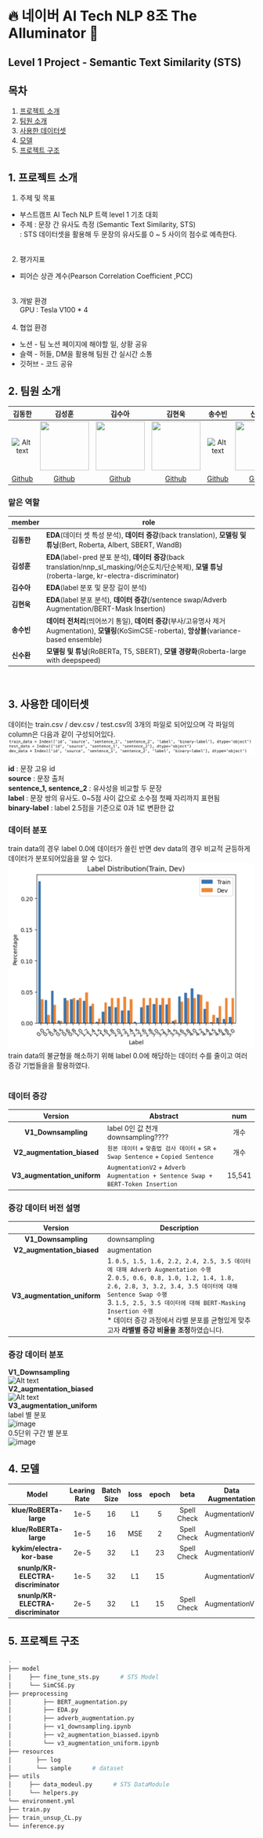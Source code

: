 # 🔥 네이버 AI Tech NLP 8조 The AIluminator 🌟
## Level 1 Project - Semantic Text Similarity (STS)

## 목차
1. [프로젝트 소개](#1-프로젝트-소개)
2. [팀원 소개](#2-팀원-소개)
3. [사용한 데이터셋](#3-사용한-데이터셋)
4. [모델](#4-모델)
5. [프로젝트 구조](#5-프로젝트-구조)

## 1. 프로젝트 소개
1. 주제 및 목표
- 부스트캠프 AI Tech NLP 트랙 level 1 기초 대회
- 주제 : 문장 간 유사도 측정 (Semantic Text Similarity, STS)    
      : STS 데이터셋을 활용해 두 문장의 유사도를 0 ~ 5 사이의 점수로 예측한다.  <br><br>
2. 평가지표
- 피어슨 상관 계수(Pearson Correlation Coefficient ,PCC) <br><br>
3. 개발 환경 <br>
GPU : Tesla V100 * 4 <br><br>
4. 협업 환경
- 노션 - 팀 노션 페이지에 해야할 일, 상황 공유    
- 슬랙 - 허들, DM을 활용해 팀원 간 실시간 소통   
- 깃허브 - 코드 공유

## 2. 팀원 소개
|김동한|김성훈|김수아|김현욱|송수빈|신수환|
|:--:|:--:|:--:|:--:|:--:|:--:|
|![Alt text](./markdownimg/image-3.png)|<img src="https://github.com/user-attachments/assets/62829d6a-13c9-40dd-807a-116347c1de11" width="100" height="100" />|<img src="https://github.com/user-attachments/assets/5933a9e6-b5b8-41df-b050-c0a89ec19607" width="100" height="100" />|<img src="https://github.com/user-attachments/assets/c90f4226-3bea-41d9-8b28-4d6227c1d254" width="100" height="100" />|![Alt text]()|<img src="https://github.com/user-attachments/assets/8d806852-764d-499b-a780-018b6cf32b8d" width="100" height="100" />|
|[Github]()|[Github]()|[Github](https://github.com/tndkkim)|[Github](https://github.com/hwk9764)|[Github]()|[Github]()|

### 맡은 역할
|**member**|**role**|
|:--|--|
|**김동한**|**EDA**(데이터 셋 특성 분석), **데이터 증강**(back translation), **모델링 및 튜닝**(Bert, Roberta, Albert, SBERT, WandB)|
|**김성훈**|**EDA**(label-pred 분포 분석), **데이터 증강**(back translation/nnp_sl_masking/어순도치/단순복제), **모델 튜닝**(roberta-large, kr-electra-discriminator)|
|**김수아**|**EDA**(label 분포 및 문장 길이 분석)|
|**김현욱**|**EDA**(label 분포 분석), **데이터 증강**(/sentence swap/Adverb Augmentation/BERT-Mask Insertion)|
|**송수빈**|**데이터 전처리**(띄어쓰기 통일), **데이터 증강**(부사/고유명사 제거 Augmentation), **모델링**(KoSimCSE-roberta), **앙상블**(variance-based ensemble)|
|**신수환**|**모델링 및 튜닝**(RoBERTa, T5, SBERT), **모델 경량화**(Roberta-large with deepspeed)|
<br>

## 3. 사용한 데이터셋
데이터는 train.csv / dev.csv / test.csv의 3개의 파일로 되어있으며 각 파일의 column은 다음과 같이 구성되어있다. <br>
![Alt text](./markdownimg/data_column.png)  

**id** : 문장 고유 id <br>
**source** : 문장 출처 <br>
**sentence_1, sentence_2** : 유사성을 비교할 두 문장 <br>
**label** : 문장 쌍의 유사도. 0~5점 사이 값으로 소수점 첫째 자리까지 표현됨 <br>
**binary-label** : label 2.5점을 기준으로 0과 1로 변환한 값 <br>

### 데이터 분포
train data의 경우 label 0.0에 데이터가 쏠린 반면 dev data의 경우 비교적 균등하게 데이터가 분포되어있음을 알 수 있다. <br>
![Alt text](./markdownimg/train_dev_state.png)  
train data의 불균형을 해소하기 위해 label 0.0에 해당하는 데이터 수를 줄이고 여러 증강 기법들을을 활용하였다. <br>
<br>

### 데이터 증강
|**Version**|**Abstract**|**num**|
|:--:|--|:--:|
|**V1_Downsampling**|label 0인 값 천개 downsampling????|개수|
|**V2_augmentation_biased**|`원본 데이터` + `맞춤법 검사 데이터` + `SR` + `Swap Sentence` + `Copied Sentence`|개수|
|**V3_augmentation_uniform**|`AugmentationV2` + `Adverb Augmentation + Sentence Swap + BERT-Token Insertion`|15,541|

### 증강 데이터 버전 설명
|**Version**|**Description**|
|:--:|--|
|**V1_Downsampling** | downsampling |
|**V2_augmentation_biased**| augmentation|
|**V3_augmentation_uniform**|1. `0.5, 1.5, 1.6, 2.2, 2.4, 2.5, 3.5 데이터에 대해 Adverb Augmentation 수행` <br> 2. `0.5, 0.6, 0.8, 1.0, 1.2, 1.4, 1.8, 2.6, 2.8, 3, 3.2, 3.4, 3.5 데이터에 대해 Sentence Swap 수행` <br> 3. `1.5, 2.5, 3.5 데이터에 대해 BERT-Masking Insertion 수행` <br> * 데이터 증강 과정에서 라벨 분포를 균형있게 맞추고자 **라벨별 증강 비율을 조정**하였습니다.|

### 증강 데이터 분포
**V1_Downsampling**
<br>
![Alt text](./markdownimg/image-9.png)
<br>
**V2_augmentation_biased**
<br>
![Alt text](./markdownimg/image-9.png)
<br>
**V3_augmentation_uniform**
<br>
label 별 분포
<br>
![image](https://github.com/user-attachments/assets/4bac99f6-5b77-465a-8d34-6fb30441bc6e)
<br>
0.5단위 구간 별 분포
<br>
![image](https://github.com/user-attachments/assets/2518d00a-0b11-4ccb-9eba-709bac30ff76)
<br>

## 4. 모델
|**Model**|**Learing Rate**|**Batch Size**|**loss**|**epoch**|**beta**|**Data Augmentation**|**Public Pearson**|**Ensemble Weight**|
|:--:|:--:|:--:|:--:|:--:|:--:|:--:|:--:|:--:|
|**klue/RoBERTa-large**|1e-5|16|L1|5|Spell Check|AugmentationV2|0.9125|0.9125|
|**klue/RoBERTa-large**|1e-5|16|MSE|2|Spell Check|AugmentationV3|0.9166|0.9166|
|**kykim/electra-kor-base**|2e-5|32|L1|23|Spell Check|AugmentationV2|0.9216|0.9216|
|**snunlp/KR-ELECTRA-discriminator**|1e-5|32|L1|15||AugmentationV1|0.9179|0.9179|
|**snunlp/KR-ELECTRA-discriminator**|2e-5|32|L1|15|Spell Check|AugmentationV2|0.9217|0.9217|


## 5. 프로젝트 구조
```sh
.
├── model
│     ├── fine_tune_sts.py      # STS Model
│     └── SimCSE.py
├── preprocessing
│         ├── BERT_augmentation.py
│         ├── EDA.py
│         ├── adverb_augmentation.py
│         ├── v1_downsampling.ipynb
│         ├── v2_augmentation_biassed.ipynb
│         └── v3_augmentation_uniform.ipynb
├── resources
│       ├── log
│       └── sample      # dataset
├── utils
│     ├── data_modeul.py      # STS DataModule
│     └── helpers.py
└── environment.yml
├── train.py
├── train_unsup_CL.py
└── inference.py
```
